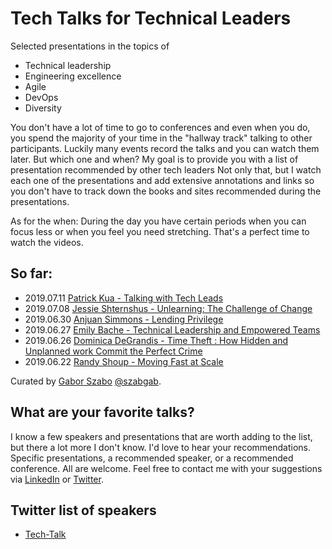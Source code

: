 # Tech Talks for Technical Leaders

Selected presentations in the topics of

* Technical leadership
* Engineering excellence
* Agile
* DevOps
* Diversity

You don't have a lot of time to go to conferences and even when you do, you spend the majority of your time in the
"hallway track" talking to other participants. Luckily many events record the talks and you can watch them later.
But which one and when? My goal is to provide you with a list of presentation recommended by other tech leaders
Not only that, but I watch each one of the presentations and add extensive annotations and links so you don't
have to track down the books and sites recommended during the presentations.

As for the when: During the day you have certain periods when you can focus less or when you feel you need
stretching. That's a perfect time to watch the videos.

## So far:

* 2019.07.11 [Patrick Kua - Talking with Tech Leads](talking-with-tech-leads)
* 2019.07.08 [Jessie Shternshus - Unlearning: The Challenge of Change](unlearning-the-challenge-of-change)
* 2019.06.30 [Anjuan Simmons - Lending Privilege](lending-privilege)
* 2019.06.27 [Emily Bache -  Technical Leadership and Empowered Teams](technical-leadership-and-empowered-teams)
* 2019.06.26 [Dominica DeGrandis - Time Theft : How Hidden and Unplanned work Commit the Perfect Crime](time-theft)
* 2019.06.22 [Randy Shoup - Moving Fast at Scale](moving-fast-at-scale)

Curated by [Gabor Szabo](https://www.linkedin.com/in/szabgab) [@szabgab](https://twitter.com/szabgab).

## What are your favorite talks?

I know a few speakers and presentations that are worth adding to the list, but there a lot more I don't know.
I'd love to hear your recommendations. Specific presentations, a recommended speaker, or a recommended conference.
All are welcome. Feel free to contact me with your suggestions via [LinkedIn](https://www.linkedin.com/in/szabgab) or [Twitter](https://twitter.com/szabgab).


## Twitter list of speakers

* [Tech-Talk](https://twitter.com/szabgab/lists/tech-talks)
